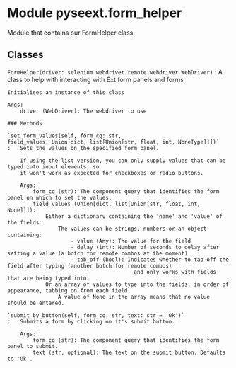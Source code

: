 Module pyseext.form_helper
==========================
Module that contains our FormHelper class.

Classes
-------

`FormHelper(driver: selenium.webdriver.remote.webdriver.WebDriver)`
:   A class to help with interacting with Ext form panels and forms
        
    
    Initialises an instance of this class
    
    Args:
        driver (WebDriver): The webdriver to use

    ### Methods

    `set_form_values(self, form_cq: str, field_values: Union[dict, list[Union[str, float, int, NoneType]]])`
    :   Sets the values on the specified form panel.
        
        If using the list version, you can only supply values that can be typed into input elements, so
        it won't work as expected for checkboxes or radio buttons.
        
        Args:
            form_cq (str): The component query that identifies the form panel on which to set the values.
            field_values (Union[dict, list[Union[str, float, int, None]]]):
                Either a dictionary containing the 'name' and 'value' of the fields.
                    The values can be strings, numbers or an object containing:
                        - value (Any): The value for the field
                        - delay (int): Number of seconds to delay after setting a value (a botch for remote combos at the moment)
                        - tab_off (bool): Indicates whether to tab off the field after typing (another botch for remote combos)
                                            and only works with fields that are being typed into.
                Or an array of values to type into the fields, in order of appearance, tabbing on from each field.
                    A value of None in the array means that no value should be entered.

    `submit_by_button(self, form_cq: str, text: str = 'Ok')`
    :   Submits a form by clicking on it's submit button.
        
        Args:
            form_cq (str): The component query that identifies the form panel to submit.
            text (str, optional): The text on the submit button. Defaults to 'Ok'.